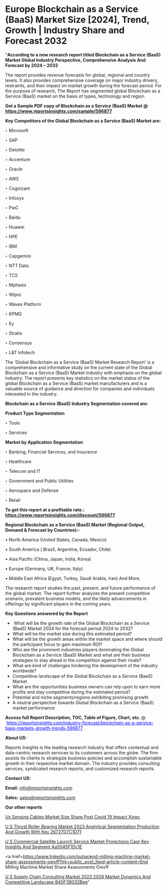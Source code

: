# Europe Blockchain as a Service (BaaS) Market Size [2024], Trend, Growth | Industry Share and Forecast 2032

"<strong>According to a new research report titled Blockchain as a Service (BaaS) Market Global Industry Perspective, Comprehensive Analysis And Forecast by 2024 – 2032</strong>

The report provides revenue forecasts for global, regional and country levels. It also provides comprehensive coverage on major industry drivers, restraints, and their impact on market growth during the forecast period. For the purpose of research, The Report has segmented global Blockchain as a Service (BaaS) market on the basis of types, technology and region

<strong>Get a Sample PDF copy of Blockchain as a Service (BaaS) Market </strong><strong>@<a href=https://www.reportsinsights.com/sample/596877 style=color:#0000ff;> https://www.reportsinsights.com/sample/596877</a></strong></font>

<strong>Key Competitors of the Global Blockchain as a Service (BaaS) Market are:</strong>

‣ Microsoft


‣ SAP


‣ Deloitte


‣ Accenture


‣ Oracle


‣ AWS


‣ Cognizant


‣ Infosys


‣ PwC


‣ Baidu


‣ Huawei


‣ HPE


‣ IBM


‣ Capgemini


‣ NTT Data


‣ TCS


‣ Mphasis


‣ Wipro


‣ Waves Platform


‣ KPMG


‣ Ey


‣ Stratis


‣ Consensys


‣ L&T Infotech

The ‘Global Blockchain as a Service (BaaS) Market Research Report’ is a comprehensive and informative study on the current state of the Global Blockchain as a Service (BaaS) Market industry with emphasis on the global industry. The report presents key statistics on the market status of the global Blockchain as a Service (BaaS) market manufacturers and is a valuable source of guidance and direction for companies and individuals interested in the industry.

<strong>Blockchain as a Service (BaaS) Industry Segmentation covered are:</strong>

<strong>Product Type Segmentation</strong>

‣    Tools


‣ Services

<strong>Market by Application Segmentation</strong>

‣   Banking, Financial Services, and Insurance


‣ Healthcare


‣ Telecom and IT


‣ Government and Public Utilities


‣ Aerospace and Defense


‣ Retail

<strong>To get this report at a profitable rate.: <a href=https://www.reportsinsights.com/discount/596877 style=color:#0000ff;>https://www.reportsinsights.com/discount/596877</a></strong></font>

<strong>Regional Blockchain as a Service (BaaS) Market (Regional Output, Demand &amp; Forecast by Countries):-</strong>

• North America (United States, Canada, Mexico)

• South America ( Brazil, Argentina, Ecuador, Chile)

• Asia Pacific (China, Japan, India, Korea)

• Europe (Germany, UK, France, Italy)

• Middle East Africa (Egypt, Turkey, Saudi Arabia, Iran) And More.

The research report studies the past, present, and future performance of the global market. The report further analyzes the present competitive scenario, prevalent business models, and the likely advancements in offerings by significant players in the coming years.

<strong>Key Questions answered by the Report</strong>
<ul>
  <li> What will be the growth rate of the Global Blockchain as a Service (BaaS) Market 2024 for the forecast period 2024 to 2032?</li>
  <li>What will be the market size during this estimated period?</li>
  <li>What will be the growth areas within the market space and where should the participant focus to gain maximum ROI?</li>
  <li>Who are the prominent industries players dominating the Global Blockchain as a Service (BaaS) Market and what are their business strategies to stay ahead in the competition against their rivals?</li>
  <li>What are kind of challenges hindering the development of the industry worldwide?</li>
  <li>Competitive landscape of the Global Blockchain as a Service (BaaS) Market</li>
  <li>What are the opportunities business owners can rely upon to earn more profits and stay competitive during the estimated period?</li>
  <li>Potential and niche segments/regions exhibiting promising growth</li>
  <li>A neutral perspective towards Global Blockchain as a Service (BaaS) market performance</li>
</ul>
<strong>Access full Report Description, TOC, Table of Figure, Chart, etc. </strong>@  <a href=https://reportsinsights.com/industry-forecast/blockchain-as-a-service-baas-markets-growth-trends-596877 style=color:#0000ff;>https://reportsinsights.com/industry-forecast/blockchain-as-a-service-baas-markets-growth-trends-596877</a></font>

<strong><strong>About US</strong>:</strong>

Reports Insights is the leading research industry that offers contextual and data-centric research services to its customers across the globe. The firm assists its clients to strategize business policies and accomplish sustainable growth in their respective market domain. The industry provides consulting services, syndicated research reports, and customized research reports.

<strong>Contact US:</strong>

<p class=""""><b>Email:</b> <a href=mailto:info@reportsinsights.com>info@reportsinsights.com</a></p>
<p class=""""><b>Sales:</b> <a href=mailto:sales@reportsinsights.com>sales@reportsinsights.com</a></p>

<strong>Our other reports</strong>

<a href=https://www.linkedin.com/pulse/us-sensing-cables-market-size-share-post-covid-19-impact-xjnec/>Us Sensing Cables Market Size Share Post Covid 19 Impact Xjnec</a>

<a href=https://medium.com/@singhaakesh50/u-s-thrust-roller-bearing-market-2023-analytical-segmentation-production-and-growth-with-key-26727d7c1d71>U S Thrust Roller Bearing Market 2023 Analytical Segmentation Production And Growth With Key 26727D7C1D71</a>

<a href=https://medium.com/@a86515711/u-s-commercial-satellite-launch-service-market-projections-cagr-key-insights-and-segment-aa5045f1dc1e>U S Commercial Satellite Launch Service Market Projections Cagr Key Insights And Segment Aa5045F1Dc1E</a>

<a href=https://www.linkedin.com/pulse/end-milling-machine-market-share-assessments-owxff?trk=public_post_feed-article-content>End Milling Machine Market Share Assessments Owxff</a>

<a href=https://medium.com/@nadeemkazi0003/u-s-supply-chain-consulting-market-2023-2028-market-dynamics-and-competitive-landscape-b40f3b032bee>U S Supply Chain Consulting Market 2023 2028 Market Dynamics And Competitive Landscape B40F3B032Bee</a>"
